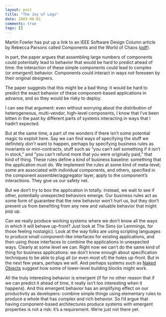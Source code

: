 ```yaml
---
layout: post
title: "The Joy of Lego"
date: 2003-06-01
comments: true
tags: []
---
```


Martin Fowler has put up a link to an IEEE Software Design Column
article by Rebecca Parsons called Components and the World of Chaos
(<a
href="http://www.martinfowler.com/ieeeSoftware/componentChaos.pdf">pdf</a>).


In part, the paper argues that assembling large numbers of components
could potentially lead to behavior that would be hard to predict ahead
of time: the interaction of these simple components could lead to
complex (or _emergent_) behavior. Components could interact in ways
not foreseen by their original designers.


The paper suggests that this might be a bad thing: it would be hard to
predict the exact behavior of these component-based applications in
advance, and so they would be risky to deploy.


I can see that argument: even without worrying about the distribution
of heterogeneous, multi-vendor, high-level components, I know that
I’ve been bitten in the past by different parts of systems interacting
in ways that I hadn’t expected.


But at the same time, a part of me wonders if there isn’t some
potential magic to exploit here. Say we can find ways of specifying
the stuff we definitely _don’t_ want to happen, perhaps by specifying
business rules as invariants or mini-contracts, stuff such as “you
can’t sell something if it isn’t in stock,” and “you can’t refund more
that you were originally paid,” that kind of thing. These rules define
a kind of business baseline: something that the application must
do. We implement the rules at some kind of meta-level; some are
associated with individual components, and others, specified in the
component assembler/aggregator layer, apply to the component’s
interactions. They give us our safety net.


But we don’t try to box the application in totally. Instead, we wait
to see if other, potentially unexpected behaviors emerge. Our business
rules act as some form of guarantee that the new behavior won’t hurt
us, but they don’t prevent us from benefiting from any new and
valuable behavior that might pop up.


Can we really produce working systems where we don’t know all the ways
in which it will behave up-front? Just look at The Sims (or Lemmings,
for those feeling nostalgic). Look at the way folks are using
scripting languages to produce small component-like interfaces for
existing applications, and then using those interfaces to combine the
applications in unexpected ways. Clearly at some level we can. Right
now we can’t do the same kind of thing for business applications: we
don’t know enough about specification techniques to be able to plug
all (or even most of) the holes up-front. But in the next few years,
perhaps we will. And perhaps systems such as <a
href="http://www.nakedobjects.org/">Naked Objects</a> suggest how some
of lower-level building blocks might work.


All the truly interesting behavior is emergent (if for no other reason
that if we can predict it ahead of time, it really isn’t too
interesting when it happens). And this emergent behavior has an
amplifying effect on our productivity as developers: combine simple
things using elementary rules to produce a whole that has complex and
rich behavior. So I’d argue that having component-based architectures
produce systems with emergent properties is not a risk: it’s a
requirement. We’re just not there yet.

